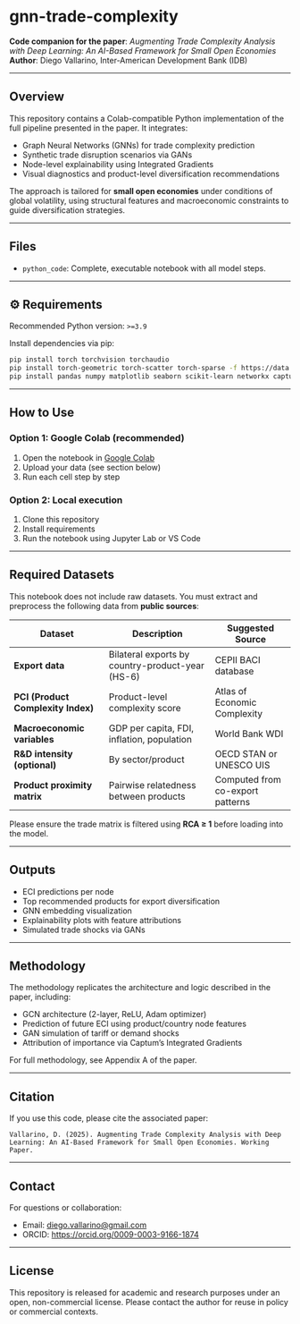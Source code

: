 # gnn-trade-complexity

**Code companion for the paper**: *Augmenting Trade Complexity Analysis with Deep Learning: An AI-Based Framework for Small Open Economies*  
**Author**: Diego Vallarino, Inter-American Development Bank (IDB)

---

## Overview

This repository contains a Colab-compatible Python implementation of the full pipeline presented in the paper. It integrates:

- Graph Neural Networks (GNNs) for trade complexity prediction
- Synthetic trade disruption scenarios via GANs
- Node-level explainability using Integrated Gradients
- Visual diagnostics and product-level diversification recommendations

The approach is tailored for **small open economies** under conditions of global volatility, using structural features and macroeconomic constraints to guide diversification strategies.

---

## Files

- `python_code`: Complete, executable notebook with all model steps.

---

## ⚙️ Requirements

Recommended Python version: `>=3.9`

Install dependencies via pip:
```bash
pip install torch torchvision torchaudio
pip install torch-geometric torch-scatter torch-sparse -f https://data.pyg.org/whl/torch-2.0.0+cpu.html
pip install pandas numpy matplotlib seaborn scikit-learn networkx captum
```

---

## How to Use

### Option 1: Google Colab (recommended)
1. Open the notebook in [Google Colab](https://colab.research.google.com/)
2. Upload your data (see section below)
3. Run each cell step by step

### Option 2: Local execution
1. Clone this repository
2. Install requirements
3. Run the notebook using Jupyter Lab or VS Code

---

## Required Datasets

This notebook does not include raw datasets. You must extract and preprocess the following data from **public sources**:

| Dataset | Description | Suggested Source |
|--------|-------------|------------------|
| **Export data** | Bilateral exports by country-product-year (HS-6) | CEPII BACI database |
| **PCI (Product Complexity Index)** | Product-level complexity score | Atlas of Economic Complexity |
| **Macroeconomic variables** | GDP per capita, FDI, inflation, population | World Bank WDI |
| **R&D intensity (optional)** | By sector/product | OECD STAN or UNESCO UIS |
| **Product proximity matrix** | Pairwise relatedness between products | Computed from co-export patterns |

Please ensure the trade matrix is filtered using **RCA ≥ 1** before loading into the model.

---

## Outputs

- ECI predictions per node
- Top recommended products for export diversification
- GNN embedding visualization
- Explainability plots with feature attributions
- Simulated trade shocks via GANs

---

## Methodology

The methodology replicates the architecture and logic described in the paper, including:
- GCN architecture (2-layer, ReLU, Adam optimizer)
- Prediction of future ECI using product/country node features
- GAN simulation of tariff or demand shocks
- Attribution of importance via Captum’s Integrated Gradients

For full methodology, see Appendix A of the paper.

---

## Citation

If you use this code, please cite the associated paper:

```
Vallarino, D. (2025). Augmenting Trade Complexity Analysis with Deep Learning: An AI-Based Framework for Small Open Economies. Working Paper.
```

---

## Contact

For questions or collaboration:
- Email: diego.vallarino@gmail.com
- ORCID: https://orcid.org/0009-0003-9166-1874

---

## License

This repository is released for academic and research purposes under an open, non-commercial license. Please contact the author for reuse in policy or commercial contexts.
